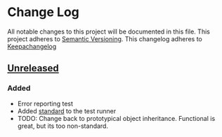 # Change Log
All notable changes to this project will be documented in this file.
This project adheres to [Semantic Versioning](http://semver.org/).
This changelog adheres to [Keepachangelog](http://keepachangelog.com/)

## [Unreleased][unreleased]
### Added

- Error reporting test
- Added [standard](https://www.npmjs.com/package/standard) to the test runner
- TODO: Change back to prototypical object inheritance.  Functional is great, but its too non-standard.


[unreleased]: https://github.com/codeschool/rapporteur/compare/v1.0.1...HEAD



